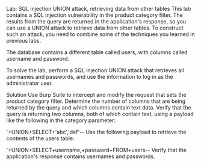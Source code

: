 Lab: SQL injection UNION attack, retrieving data from other tables
This lab contains a SQL injection vulnerability in the product category filter. The results from the query are returned in the application's response, so you can use a UNION attack to retrieve data from other tables. To construct such an attack, you need to combine some of the techniques you learned in previous labs.

The database contains a different table called users, with columns called username and password.

To solve the lab, perform a SQL injection UNION attack that retrieves all usernames and passwords, and use the information to log in as the administrator user.

Solution
Use Burp Suite to intercept and modify the request that sets the product category filter.
Determine the number of columns that are being returned by the query and which columns contain text data. Verify that the query is returning two columns, both of which contain text, using a payload like the following in the category parameter:

'+UNION+SELECT+'abc','def'--
Use the following payload to retrieve the contents of the users table:

'+UNION+SELECT+username,+password+FROM+users--
Verify that the application's response contains usernames and passwords.
